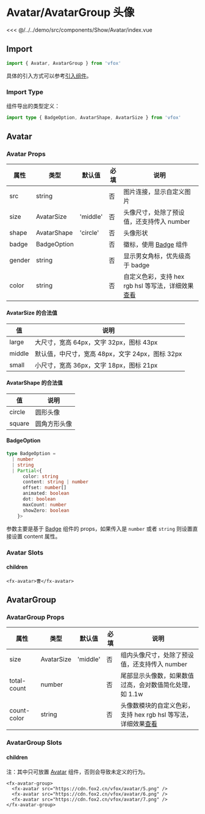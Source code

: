 # Avatar/AvatarGroup 头像

<CodeDemo name="Avatar">

<<< @/../../demo/src/components/Show/Avatar/index.vue

</CodeDemo>

## Import

```js
import { Avatar, AvatarGroup } from 'vfox'
```

具体的引入方式可以参考[引入组件](../guide/import.md)。

### Import Type

组件导出的类型定义：

```ts
import type { BadgeOption, AvatarShape, AvatarSize } from 'vfox'
```

## Avatar

### Avatar Props

| 属性   | 类型        | 默认值   | 必填 | 说明                                                                               |
| ------ | ----------- | -------- | ---- | ---------------------------------------------------------------------------------- |
| src    | string      |          | 否   | 图片连接，显示自定义图片                                                           |
| size   | AvatarSize  | 'middle' | 否   | 头像尺寸，处除了预设值，还支持传入 number                                          |
| shape  | AvatarShape | 'circle' | 否   | 头像形状                                                                           |
| badge  | BadgeOption |          | 否   | 徽标，使用 [Badge](./Badge.md) 组件                                                |
| gender | string      |          | 否   | 显示男女角标，优先级高于 badge                                                     |
| color  | string      |          | 否   | 自定义色彩，支持 hex rgb hsl 等写法，详细效果[查看](../design/color.md#自定义色彩) |

#### AvatarSize 的合法值

| 值     | 说明                                            |
| ------ | ----------------------------------------------- |
| large  | 大尺寸，宽高 64px，文字 32px，图标 43px         |
| middle | 默认值，中尺寸，宽高 48px，文字 24px，图标 32px |
| small  | 小尺寸，宽高 36px，文字 18px，图标 21px         |

#### AvatarShape 的合法值

| 值     | 说明         |
| ------ | ------------ |
| circle | 圆形头像     |
| square | 圆角方形头像 |

#### BadgeOption

```ts
type BadgeOption =
  | number
  | string
  | Partial<{
      color: string
      content: string | number
      offset: number[]
      animated: boolean
      dot: boolean
      maxCount: number
      showZero: boolean
    }>
```

参数主要是基于 [Badge](./Badge.md) 组件的 props，如果传入是 `number` 或者 `string` 则设置直接设置 content 属性。

### Avatar Slots

#### children

```vue
<fx-avatar>曹</fx-avatar>
```

## AvatarGroup

### AvatarGroup Props

| 属性        | 类型       | 默认值   | 必填 | 说明                                                                                           |
| ----------- | ---------- | -------- | ---- | ---------------------------------------------------------------------------------------------- |
| size        | AvatarSize | 'middle' | 否   | 组内头像尺寸，处除了预设值，还支持传入 number                                                  |
| total-count | number     |          | 否   | 尾部显示头像数，如果数值过高，会对数值简化处理，如 1.1w                                        |
| count-color | string     |          | 否   | 头像数模块的自定义色彩，支持 hex rgb hsl 等写法，详细效果[查看](../design/color.md#自定义色彩) |

### AvatarGroup Slots

#### children

注：其中只可放置 [Avatar](./Avatar.md#avatar) 组件，否则会导致未定义的行为。

```vue
<fx-avatar-group>
  <fx-avatar src="https://cdn.fox2.cn/vfox/avatar/5.png" />
  <fx-avatar src="https://cdn.fox2.cn/vfox/avatar/6.png" />
  <fx-avatar src="https://cdn.fox2.cn/vfox/avatar/7.png" />
</fx-avatar-group>
```
